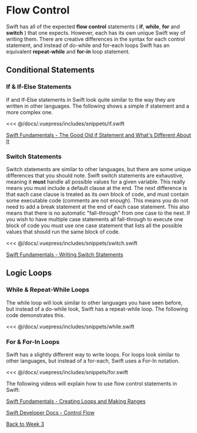 # Flow Control

Swift has all of the expected **flow control** statements ( **if**, **while**, **for** and **switch** ) that one expects. However, each has its own unique Swift way of writing them. There are creative differences in the syntax for each control statement, and instead of do-while and for-each loops Swift has an equivalent **repeat-while** and **for-in** loop statement.

## Conditional Statements

### If & If-Else Statements

If and If-Else statements in Swift look quite similar to the way they are written in other languages.  The following shows a simple if statement and a more complex one.

<!-- INSERT IF and IF-ELSE SNIPPET -->
<<< @/docs/.vuepress/includes/snippets/if.swift

[Swift Fundamentals - The Good Old if Statement and What's Different About It <Badge text="Pluralsight"/>](https://app.pluralsight.com/course-player?clipId=33af5c7f-ea65-48af-8978-3d2cd46b3388)


### Switch Statements

Switch statements are similar to other languages, but there are some unique differences that you should note.  Swift switch statements are exhaustive, meaning it **must** handle all possible values for a given variable.  This really means you must include a default clause at the end.  The next difference is that each case clause is treated as its own block of code, and must contain some executable code (comments are not enough).  This means you do not need to add a break statement at the end of each case statement.  This also means that there is no automatic "fall-through" from one case to the next.  If you wish to have multiple case statements all fall-through to execute one block of code you must use one case statement that lists all the possible values that should run the same block of code.

<!-- INSERT IF and SWITCH SNIPPET -->
<<< @/docs/.vuepress/includes/snippets/switch.swift

[Swift Fundamentals - Writing Switch Statements <Badge text="Pluralsight"/>](https://app.pluralsight.com/course-player?clipId=0842291d-4c40-4b3c-9fee-1e69c0860a54)


## Logic Loops

### While & Repeat-While Loops

The while loop will look similar to other languages you have seen before, but instead of a do-while look, Swift has a repeat-while loop.  The following code demonstrates this.

<!-- INSERT WHILE LOOP SNIPPET -->
<<< @/docs/.vuepress/includes/snippets/while.swift

### For & For-In Loops

Swift has a slightly different way to write loops.  For loops look similar to other languages, but instead of a for-each, Swift uses a For-In notation.

<!-- INSERT FOR LOOP SNIPPET -->
<<< @/docs/.vuepress/includes/snippets/for.swift

The following videos will explain how to use flow control statements in Swift:

[Swift Fundamentals - Creating Loops and Making Ranges <Badge text="Pluralsight"/>](https://app.pluralsight.com/course-player?clipId=9c143122-6742-4f5d-941f-ff5062dcbca2)

[Swift Developer Docs - Control Flow](https://docs.swift.org/swift-book/LanguageGuide/ControlFlow.html)

<!-- [Swift 5 Essential Training - The if Statement <Badge text="Lynda"/>](https://www.linkedin.com/learning/swift-5-essential-training/the-if-statement?u=2199673) -->

<!-- [Swift 5 Essential Training - Use for-in loops <Badge text="Lynda"/>](https://www.linkedin.com/learning/swift-5-essential-training/using-for-in-loops?u=2199673) -->

<!-- [Swift 5 Essential Training - While Loops <Badge text="Lynda"/>](https://www.linkedin.com/learning/swift-5-essential-training/while-loops?u=2199673) -->

<!-- [Swift 5 Essential Training - The Switch Statement <Badge text="Lynda"/>](https://www.linkedin.com/learning/swift-5-essential-training/the-switch-statement?u=2199673) -->

[Back to Week 3](./index.md#during-class)
